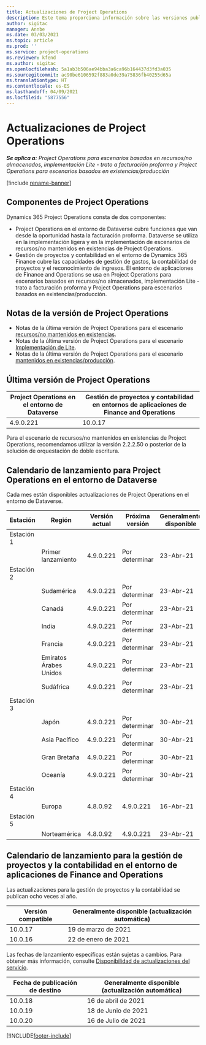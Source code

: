 ```yaml
---
title: Actualizaciones de Project Operations
description: Este tema proporciona información sobre las versiones publicadas de Dynamics 365 Project Operations.
author: sigitac
manager: Annbe
ms.date: 03/03/2021
ms.topic: article
ms.prod: ''
ms.service: project-operations
ms.reviewer: kfend
ms.author: sigitac
ms.openlocfilehash: 5a1ab3b506ae94bba3a6ca96b164437d3fd3a035
ms.sourcegitcommit: ac90be6106592f883a0de39a75836fb40255d65a
ms.translationtype: HT
ms.contentlocale: es-ES
ms.lasthandoff: 04/09/2021
ms.locfileid: "5877556"
---
```

# <a name="project-operations-updates"></a>Actualizaciones de Project Operations

_**Se aplica a:** Project Operations para escenarios basados en recursos/no almacenados, implementación Lite - trato a facturación proforma y Project Operations para escenarios basados en existencias/producción_

[!include [rename-banner](~/includes/cc-data-platform-banner.md)]

## <a name="project-operations-components"></a>Componentes de Project Operations

Dynamics 365 Project Operations consta de dos componentes:

- Project Operations en el entorno de Dataverse cubre funciones que van desde la oportunidad hasta la facturación proforma. Dataverse se utiliza en la implementación ligera y en la implementación de escenarios de recursos/no mantenidos en existencias de Project Operations.
- Gestión de proyectos y contabilidad en el entorno de Dynamics 365 Finance cubre las capacidades de gestión de gastos, la contabilidad de proyectos y el reconocimiento de ingresos. El entorno de aplicaciones de Finance and Operations se usa en Project Operations para escenarios basados en recursos/no almacenados, implementación Lite - trato a facturación proforma y Project Operations para escenarios basados en existencias/producción.

## <a name="project-operations-release-notes"></a>Notas de la versión de Project Operations
- Notas de la última versión de Project Operations para el escenario [recursos/no mantenidos en existencias](whats-new-apr-2021-resource-based.md).
- Notas de la última versión de Project Operations para el escenario [Implementación de Lite](../pro/whats-new/whats-new-apr-2021-lite.md).
- Notas de la última versión de Project Operations para el escenario [mantenidos en existencias/producción](../prod-pma/whats-new/whats-new-mar-2021-stocked.md).

## <a name="project-operations-latest-version"></a>Última versión de Project Operations

| Project Operations en el entorno de Dataverse | Gestión de proyectos y contabilidad en entornos de aplicaciones de Finance and Operations | 
| --- | --- |
| 4.9.0.221 | 10.0.17 |

Para el escenario de recursos/no mantenidos en existencias de Project Operations, recomendamos utilizar la versión 2.2.2.50 o posterior de la solución de orquestación de doble escritura.

## <a name="release-schedule-for-project-operations-on-dataverse-environment"></a>Calendario de lanzamiento para Project Operations en el entorno de Dataverse

Cada mes están disponibles actualizaciones de Project Operations en el entorno de Dataverse. 

| Estación   | Región        | Versión actual | Próxima versión | Generalmente disponible |
|-----------|---------------|-----------------|--------------|---------------------|
| Estación 1 |   &nbsp;      |    &nbsp;       | &nbsp;       |      &nbsp;         |
|   &nbsp;  | Primer lanzamiento |  4.9.0.221       | Por determinar     | 23-Abr-21           |
| Estación 2 |   &nbsp;      |    &nbsp;       | &nbsp;       |      &nbsp;         |
|   &nbsp;  | Sudamérica |  4.9.0.221       | Por determinar     | 23-Abr-21           |
|    &nbsp; | Canadá        |  4.9.0.221       | Por determinar     | 23-Abr-21           |
|   &nbsp;  | India         |  4.9.0.221       | Por determinar     | 23-Abr-21           |
|   &nbsp;  | Francia         |  4.9.0.221       | Por determinar     | 23-Abr-21           |
|   &nbsp;  | Emiratos Árabes Unidos         |  4.9.0.221       | Por determinar     | 23-Abr-21           |
|   &nbsp;  | Sudáfrica         |  4.9.0.221       | Por determinar     | 23-Abr-21           |
| Estación 3  |      &nbsp;   |     &nbsp;      |     &nbsp;   |      &nbsp;         |
|   &nbsp;  | Japón         |  4.9.0.221       | Por determinar     | 30-Abr-21           |
|   &nbsp;  | Asia Pacífico  |  4.9.0.221       | Por determinar     | 30-Abr-21           |
|   &nbsp;  | Gran Bretaña |  4.9.0.221       | Por determinar     | 30-Abr-21           |
|   &nbsp;  | Oceanía       |  4.9.0.221       | Por determinar     | 30-Abr-21           |
| Estación 4 |     &nbsp;    |     &nbsp;      |     &nbsp;   |      &nbsp;         |
|   &nbsp;  | Europa        |  4.8.0.92       | 4.9.0.221     | 16-Abr-21           |
| Estación 5 |     &nbsp;    |     &nbsp;      |     &nbsp;   |      &nbsp;         |
|   &nbsp;  | Norteamérica |  4.8.0.92       | 4.9.0.221     | 23-Abr-21           |

## <a name="release-schedule-for-project-management-and-accounting-in-the-finance-and-operations-apps-environment"></a>Calendario de lanzamiento para la gestión de proyectos y la contabilidad en el entorno de aplicaciones de Finance and Operations

Las actualizaciones para la gestión de proyectos y la contabilidad se publican ocho veces al año.

| Versión compatible | Generalmente disponible (actualización automática) |
| --- | --- |
| 10.0.17 | 19 de marzo de 2021 |
| 10.0.16 | 22 de enero de 2021 |


Las fechas de lanzamiento específicas están sujetas a cambios. Para obtener más información, consulte [Disponibilidad de actualizaciones del servicio](https://docs.microsoft.com/dynamics365/fin-ops-core/fin-ops/get-started/public-preview-releases?toc=/dynamics365/finance/toc.json).

| Fecha de publicación de destino | Generalmente disponible (actualización automática) |
| --- | --- |
| 10.0.18 | 16 de abril de 2021 |
| 10.0.19 | 18 de Junio de 2021 |
| 10.0.20 | 16 de Julio de 2021 |


[!INCLUDE[footer-include](../includes/footer-banner.md)]
